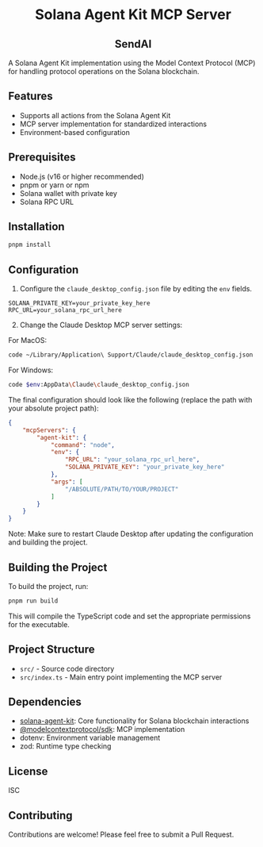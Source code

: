 <div align="center">

# Solana Agent Kit MCP Server
## SendAI

</div>

A Solana Agent Kit implementation using the Model Context Protocol (MCP) for handling protocol operations on the Solana blockchain.

## Features

- Supports all actions from the Solana Agent Kit
- MCP server implementation for standardized interactions
- Environment-based configuration

## Prerequisites

- Node.js (v16 or higher recommended)
- pnpm or yarn or npm
- Solana wallet with private key
- Solana RPC URL

## Installation

```bash
pnpm install
```

## Configuration

1. Configure the `claude_desktop_config.json` file by editing the `env` fields.

```env
SOLANA_PRIVATE_KEY=your_private_key_here
RPC_URL=your_solana_rpc_url_here
```

2. Change the Claude Desktop MCP server settings:

For MacOS:
```bash
code ~/Library/Application\ Support/Claude/claude_desktop_config.json
```

For Windows:
```bash
code $env:AppData\Claude\claude_desktop_config.json
```

The final configuration should look like the following (replace the path with your absolute project path):

```json
{
    "mcpServers": {
        "agent-kit": {
            "command": "node",
            "env": {
                "RPC_URL": "your_solana_rpc_url_here",
                "SOLANA_PRIVATE_KEY": "your_private_key_here"
            },
            "args": [
                "/ABSOLUTE/PATH/TO/YOUR/PROJECT"
            ]
        }
    }
}
```

Note: Make sure to restart Claude Desktop after updating the configuration and building the project.

## Building the Project

To build the project, run:

```bash
pnpm run build
```

This will compile the TypeScript code and set the appropriate permissions for the executable.

## Project Structure

- `src/` - Source code directory
- `src/index.ts` - Main entry point implementing the MCP server

## Dependencies

- [solana-agent-kit](https://github.com/sendaifun/solana-agent-kit): Core functionality for Solana blockchain interactions
- [@modelcontextprotocol/sdk](https://github.com/modelcontextprotocol/typescript-sdk): MCP implementation
- dotenv: Environment variable management
- zod: Runtime type checking

## License

ISC

## Contributing

Contributions are welcome! Please feel free to submit a Pull Request.
